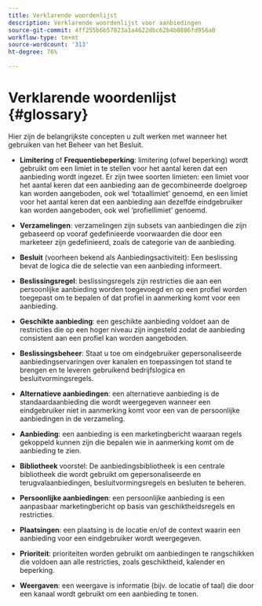 ```yaml
---
title: Verklarende woordenlijst
description: Verklarende woordenlijst voor aanbiedingen
source-git-commit: 4ff255b6b57823a1a4622dbc62b4b8886fd956a0
workflow-type: tm+mt
source-wordcount: '313'
ht-degree: 76%

---
```


# Verklarende woordenlijst {#glossary}

Hier zijn de belangrijkste concepten u zult werken met wanneer het gebruiken van het Beheer van het Besluit.

* **Limitering** of **Frequentiebeperking**: limitering (ofwel beperking) wordt gebruikt om een limiet in te stellen voor het aantal keren dat een aanbieding wordt ingezet. Er zijn twee soorten limieten: een limiet voor het aantal keren dat een aanbieding aan de gecombineerde doelgroep kan worden aangeboden, ook wel ‘totaallimiet’ genoemd, en een limiet voor het aantal keren dat een aanbieding aan dezelfde eindgebruiker kan worden aangeboden, ook wel ‘profiellimiet’ genoemd.

* **Verzamelingen**: verzamelingen zijn subsets van aanbiedingen die zijn gebaseerd op vooraf gedefinieerde voorwaarden die door een marketeer zijn gedefinieerd, zoals de categorie van de aanbieding.

* **Besluit**  (voorheen bekend als Aanbiedingsactiviteit): Een beslissing bevat de logica die de selectie van een aanbieding informeert.

* **Beslissingsregel**: beslissingsregels zijn restricties die aan een persoonlijke aanbieding worden toegevoegd en op een profiel worden toegepast om te bepalen of dat profiel in aanmerking komt voor een aanbieding.

* **Geschikte aanbieding**: een geschikte aanbieding voldoet aan de restricties die op een hoger niveau zijn ingesteld zodat de aanbieding consistent aan een profiel kan worden aangeboden.

* **Beslissingsbeheer**: Staat u toe om eindgebruiker gepersonaliseerde aanbiedingservaringen over kanalen en toepassingen tot stand te brengen en te leveren gebruikend bedrijfslogica en besluitvormingsregels.

* **Alternatieve aanbiedingen**: een alternatieve aanbieding is de standaardaanbieding die wordt weergegeven wanneer een eindgebruiker niet in aanmerking komt voor een van de persoonlijke aanbiedingen in de verzameling.

* **Aanbieding**: een aanbieding is een marketingbericht waaraan regels gekoppeld kunnen zijn die bepalen wie in aanmerking komt om de aanbieding te zien.

* **Bibliotheek** voorstel: De aanbiedingsbibliotheek is een centrale bibliotheek die wordt gebruikt om gepersonaliseerde en terugvalaanbiedingen, besluitvormingsregels en besluiten te beheren.

* **Persoonlijke aanbiedingen**: een persoonlijke aanbieding is een aanpasbaar marketingbericht op basis van geschiktheidsregels en restricties.

* **Plaatsingen**: een plaatsing is de locatie en/of de context waarin een aanbieding voor een eindgebruiker wordt weergegeven.

* **Prioriteit**: prioriteiten worden gebruikt om aanbiedingen te rangschikken die voldoen aan alle restricties, zoals geschiktheid, kalender en beperking.

* **Weergaven**: een weergave is informatie (bijv. de locatie of taal) die door een kanaal wordt gebruikt om een aanbieding te tonen.
